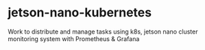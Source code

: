 # jetson-nano-kubernetes
Work to distribute and manage tasks using k8s, jetson nano cluster
monitoring system with Prometheus & Grafana
